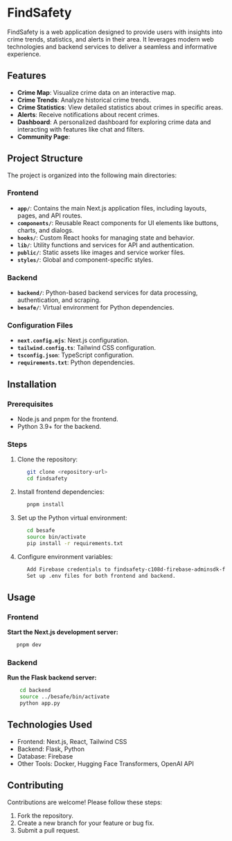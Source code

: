 # FindSafety

FindSafety is a web application designed to provide users with insights into crime trends, statistics, and alerts in their area. It leverages modern web technologies and backend services to deliver a seamless and informative experience.

## Features

- **Crime Map**: Visualize crime data on an interactive map.
- **Crime Trends**: Analyze historical crime trends.
- **Crime Statistics**: View detailed statistics about crimes in specific areas.
- **Alerts**: Receive notifications about recent crimes.
- **Dashboard**: A personalized dashboard for exploring crime data and interacting with features like chat and filters.
- **Community Page**: 

## Project Structure

The project is organized into the following main directories:

### Frontend
- **`app/`**: Contains the main Next.js application files, including layouts, pages, and API routes.
- **`components/`**: Reusable React components for UI elements like buttons, charts, and dialogs.
- **`hooks/`**: Custom React hooks for managing state and behavior.
- **`lib/`**: Utility functions and services for API and authentication.
- **`public/`**: Static assets like images and service worker files.
- **`styles/`**: Global and component-specific styles.

### Backend
- **`backend/`**: Python-based backend services for data processing, authentication, and scraping.
- **`besafe/`**: Virtual environment for Python dependencies.

### Configuration Files
- **`next.config.mjs`**: Next.js configuration.
- **`tailwind.config.ts`**: Tailwind CSS configuration.
- **`tsconfig.json`**: TypeScript configuration.
- **`requirements.txt`**: Python dependencies.

## Installation

### Prerequisites
- Node.js and pnpm for the frontend.
- Python 3.9+ for the backend.

### Steps
1. Clone the repository:
   ```bash
      git clone <repository-url>
      cd findsafety
   ```

2. Install frontend dependencies:
   ```bash
      pnpm install
   ```

3. Set up the Python virtual environment:
   ```bash
      cd besafe
      source bin/activate
      pip install -r requirements.txt
   ```

3. Configure environment variables:
   ```bash
      Add Firebase credentials to findsafety-c108d-firebase-adminsdk-fbsvc-189248dba5.json.
      Set up .env files for both frontend and backend.
   ```

## Usage
### Frontend
**Start the Next.js development server:**

```bash
   pnpm dev
```
### Backend
**Run the Flask backend server:**

```bash
    cd backend
    source ../besafe/bin/activate
    python app.py
```

## Technologies Used
- Frontend: Next.js, React, Tailwind CSS
- Backend: Flask, Python
- Database: Firebase
- Other Tools: Docker, Hugging Face Transformers, OpenAI API

## Contributing
Contributions are welcome! Please follow these steps:

1. Fork the repository.
2. Create a new branch for your feature or bug fix.
3. Submit a pull request.
